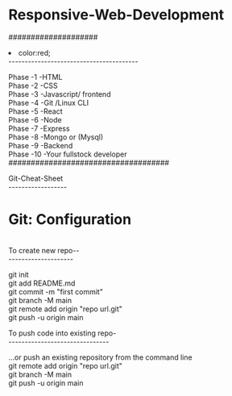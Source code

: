 # Responsive-Web-Development </br>
#################### </br>

<li>color:red;<Road Map to Become a fullstock Developer<li> </br>
---------------------------------------- </br>

Phase -1  -HTML </br>
Phase -2  -CSS </br>
Phase -3  -Javascript/ frontend </br>
Phase -4  -Git /Linux CLI </br>
Phase -5  -React </br>
Phase -6  -Node </br>
Phase -7  -Express </br>
Phase -8  -Mongo or (Mysql) </br>
Phase -9  -Backend </br>
Phase -10 -Your fullstock  developer </br>
#################################### </br>

Git-Cheat-Sheet </br>
------------------ </br>

<h1>Git: Configuration</h1> </br>
To create new repo-- </br>
-------------------- </br>

git init </br>
git add README.md </br>
git commit -m "first commit" </br>
git branch -M main </br>
git remote add origin "repo url.git" </br>
git push -u origin main </br>

To push code into existing repo- </br>
------------------------------- </br>

…or push an existing repository from the command line </br>
git remote add origin "repo url.git" </br>
git branch -M main </br>
git push -u origin main </br>
